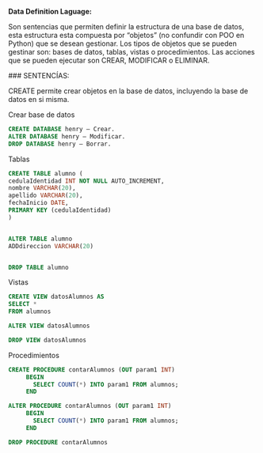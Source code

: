 **Data Definition Laguage:**

Son sentencias que permiten definir la estructura de una base de datos, esta estructura esta compuesta por “objetos” (no confundir con POO en Python) que se desean gestionar. Los tipos de objetos que se pueden gestinar son: bases de datos, tablas, vistas o procedimientos. Las acciones que se pueden ejecutar son CREAR, MODIFICAR o ELIMINAR. <br>

### SENTENCÍAS:

CREATE permite crear objetos en la base de datos, incluyendo la base de datos en si misma. 

Crear base de datos

```SQL
CREATE DATABASE henry – Crear.
ALTER DATABASE henry – Modificar.
DROP DATABASE henry – Borrar.
```

Tablas

```SQL
CREATE TABLE alumno (
cedulaIdentidad INT NOT NULL AUTO_INCREMENT,
nombre VARCHAR(20),
apellido VARCHAR(20),
fechaInicio DATE,
PRIMARY KEY (cedulaIdentidad)
)


ALTER TABLE alumno 
ADDdireccion VARCHAR(20)


DROP TABLE alumno
```

Vistas

```SQL
CREATE VIEW datosAlumnos AS  
SELECT *
FROM alumnos

ALTER VIEW datosAlumnos

DROP VIEW datosAlumnos
```

Procedimientos

```SQL
CREATE PROCEDURE contarAlumnos (OUT param1 INT)
     BEGIN
       SELECT COUNT(*) INTO param1 FROM alumnos;
     END

ALTER PROCEDURE contarAlumnos (OUT param1 INT)
     BEGIN
       SELECT COUNT(*) INTO param1 FROM alumnos;
     END

DROP PROCEDURE contarAlumnos
```
